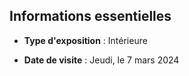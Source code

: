 ## Informations essentielles

- **Type d'exposition** : Intérieure
  
- **Date de visite** : Jeudi, le 7 mars 2024

